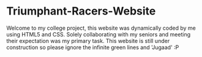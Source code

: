 # Triumphant-Racers-Website
Welcome to my college project, this website was dynamically coded by me using HTML5 and CSS.
Solely collaborating with my seniors and meeting their expectation was my primary task.
This website is still under construction so please ignore the infinite green lines and 'Jugaad' :P
